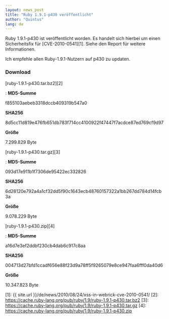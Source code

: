 ```yaml
---
layout: news_post
title: "Ruby 1.9.1-p430 veröffentlicht"
author: "Quintus"
lang: de
---
```


Ruby 1.9.1-p430 ist veröffentlicht worden. Es handelt sich hierbei um
einen Sicherheitsfix für [CVE-2010-0541][1]. Siehe den Report für
weitere Informationen.

Ich empfehle allen Ruby-1.9.1-Nutzern auf p430 zu updaten.

### Download

[ruby-1.9.1-p430.tar.bz2][2]

: **MD5-Summe**

  f855103aebeb3318dccb409319b547a0

  **SHA256**

  8d5cc11d819e476fb651db783f714cc4100922f47447f7acdce87ed769cf9d97

  **Größe**

  7\.299.829 Byte

[ruby-1.9.1-p430.tar.gz][3]

: **MD5-Summe**

  093d17e911b1f7306de95422ec332826

  **SHA256**

  6d28120e792a4a1cf32dd5f90c1643ecb48760157322a1bb267dd784d14fcb3a

  **Größe**

  9\.078.229 Byte

[ruby-1.9.1-p430.zip][4]

: **MD5-Summe**

  a16d7e3ef2ddbf230cb4dab6c917c8aa

  **SHA256**

  004713d27bfd1ccadf656e88f23d9a78ff5f9265079e8ce947faa6fff0da40d6

  **Größe**

  10\.347.823 Byte



[1]: {{ site.url }}/de/news/2010/08/24/xss-in-webrick-cve-2010-0541/
[2]: https://cache.ruby-lang.org/pub/ruby/1.9/ruby-1.9.1-p430.tar.bz2
[3]: https://cache.ruby-lang.org/pub/ruby/1.9/ruby-1.9.1-p430.tar.gz
[4]: https://cache.ruby-lang.org/pub/ruby/1.9/ruby-1.9.1-p430.zip
